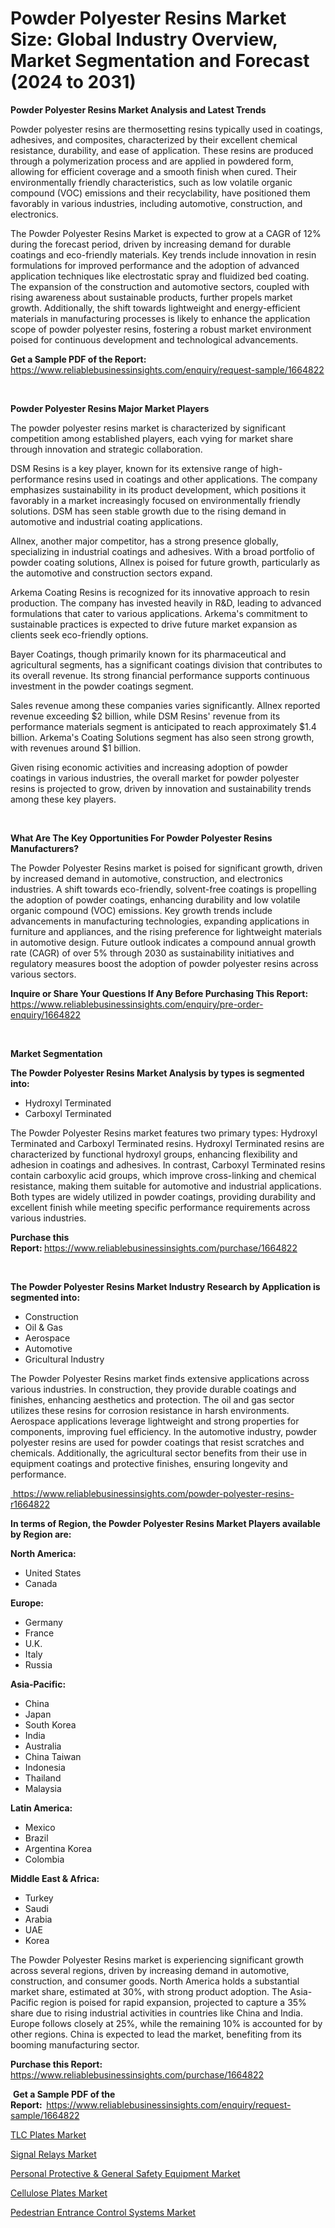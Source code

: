 <p><h1>Powder Polyester Resins Market Size: Global Industry Overview, Market Segmentation and Forecast (2024 to 2031)</h1></p><p><strong>Powder Polyester Resins Market Analysis and Latest Trends</strong></p>
<p><p>Powder polyester resins are thermosetting resins typically used in coatings, adhesives, and composites, characterized by their excellent chemical resistance, durability, and ease of application. These resins are produced through a polymerization process and are applied in powdered form, allowing for efficient coverage and a smooth finish when cured. Their environmentally friendly characteristics, such as low volatile organic compound (VOC) emissions and their recyclability, have positioned them favorably in various industries, including automotive, construction, and electronics.</p><p>The Powder Polyester Resins Market is expected to grow at a CAGR of 12% during the forecast period, driven by increasing demand for durable coatings and eco-friendly materials. Key trends include innovation in resin formulations for improved performance and the adoption of advanced application techniques like electrostatic spray and fluidized bed coating. The expansion of the construction and automotive sectors, coupled with rising awareness about sustainable products, further propels market growth. Additionally, the shift towards lightweight and energy-efficient materials in manufacturing processes is likely to enhance the application scope of powder polyester resins, fostering a robust market environment poised for continuous development and technological advancements.</p></p>
<p><strong>Get a Sample PDF of the Report:&nbsp;</strong> <a href="https://www.reliablebusinessinsights.com/enquiry/request-sample/1664822?utm_campaign=1091&utm_medium=2&utm_source=Github&utm_content=ia&utm_term=27122024&utm_id=powder-polyester-resins">https://www.reliablebusinessinsights.com/enquiry/request-sample/1664822</a></p>
<p>&nbsp;</p>
<p><strong>Powder Polyester Resins Major Market Players</strong></p>
<p><p>The powder polyester resins market is characterized by significant competition among established players, each vying for market share through innovation and strategic collaboration.</p><p>DSM Resins is a key player, known for its extensive range of high-performance resins used in coatings and other applications. The company emphasizes sustainability in its product development, which positions it favorably in a market increasingly focused on environmentally friendly solutions. DSM has seen stable growth due to the rising demand in automotive and industrial coating applications.</p><p>Allnex, another major competitor, has a strong presence globally, specializing in industrial coatings and adhesives. With a broad portfolio of powder coating solutions, Allnex is poised for future growth, particularly as the automotive and construction sectors expand.</p><p>Arkema Coating Resins is recognized for its innovative approach to resin production. The company has invested heavily in R&D, leading to advanced formulations that cater to various applications. Arkema's commitment to sustainable practices is expected to drive future market expansion as clients seek eco-friendly options.</p><p>Bayer Coatings, though primarily known for its pharmaceutical and agricultural segments, has a significant coatings division that contributes to its overall revenue. Its strong financial performance supports continuous investment in the powder coatings segment.</p><p>Sales revenue among these companies varies significantly. Allnex reported revenue exceeding $2 billion, while DSM Resins' revenue from its performance materials segment is anticipated to reach approximately $1.4 billion. Arkema's Coating Solutions segment has also seen strong growth, with revenues around $1 billion.</p><p>Given rising economic activities and increasing adoption of powder coatings in various industries, the overall market for powder polyester resins is projected to grow, driven by innovation and sustainability trends among these key players.</p></p>
<p>&nbsp;</p>
<p><strong>What Are The Key Opportunities For Powder Polyester Resins Manufacturers?</strong></p>
<p><p>The Powder Polyester Resins market is poised for significant growth, driven by increased demand in automotive, construction, and electronics industries. A shift towards eco-friendly, solvent-free coatings is propelling the adoption of powder coatings, enhancing durability and low volatile organic compound (VOC) emissions. Key growth trends include advancements in manufacturing technologies, expanding applications in furniture and appliances, and the rising preference for lightweight materials in automotive design. Future outlook indicates a compound annual growth rate (CAGR) of over 5% through 2030 as sustainability initiatives and regulatory measures boost the adoption of powder polyester resins across various sectors.</p></p>
<p><strong>Inquire or Share Your Questions If Any Before Purchasing This Report:</strong> <a href="https://www.reliablebusinessinsights.com/enquiry/pre-order-enquiry/1664822?utm_campaign=1091&utm_medium=2&utm_source=Github&utm_content=ia&utm_term=27122024&utm_id=powder-polyester-resins">https://www.reliablebusinessinsights.com/enquiry/pre-order-enquiry/1664822</a></p>
<p>&nbsp;</p>
<p><strong>Market Segmentation</strong></p>
<p><strong>The Powder Polyester Resins Market Analysis by types is segmented into:</strong></p>
<p><ul><li>Hydroxyl Terminated</li><li>Carboxyl Terminated</li></ul></p>
<p><p>The Powder Polyester Resins market features two primary types: Hydroxyl Terminated and Carboxyl Terminated resins. Hydroxyl Terminated resins are characterized by functional hydroxyl groups, enhancing flexibility and adhesion in coatings and adhesives. In contrast, Carboxyl Terminated resins contain carboxylic acid groups, which improve cross-linking and chemical resistance, making them suitable for automotive and industrial applications. Both types are widely utilized in powder coatings, providing durability and excellent finish while meeting specific performance requirements across various industries.</p></p>
<p><strong>Purchase this Report:&nbsp;</strong><a href="https://www.reliablebusinessinsights.com/purchase/1664822?utm_campaign=1091&utm_medium=2&utm_source=Github&utm_content=ia&utm_term=27122024&utm_id=powder-polyester-resins">https://www.reliablebusinessinsights.com/purchase/1664822</a></p>
<p>&nbsp;</p>
<p><strong>The Powder Polyester Resins Market Industry Research by Application is segmented into:</strong></p>
<p><ul><li>Construction</li><li>Oil & Gas</li><li>Aerospace</li><li>Automotive</li><li>Gricultural Industry</li></ul></p>
<p><p>The Powder Polyester Resins market finds extensive applications across various industries. In construction, they provide durable coatings and finishes, enhancing aesthetics and protection. The oil and gas sector utilizes these resins for corrosion resistance in harsh environments. Aerospace applications leverage lightweight and strong properties for components, improving fuel efficiency. In the automotive industry, powder polyester resins are used for powder coatings that resist scratches and chemicals. Additionally, the agricultural sector benefits from their use in equipment coatings and protective finishes, ensuring longevity and performance.</p></p>
<p><a href="https://www.reliablebusinessinsights.com/powder-polyester-resins-r1664822?utm_campaign=1091&utm_medium=2&utm_source=Github&utm_content=ia&utm_term=27122024&utm_id=powder-polyester-resins">&nbsp;https://www.reliablebusinessinsights.com/powder-polyester-resins-r1664822</a></p>
<p><strong>In terms of Region, the Powder Polyester Resins Market Players available by Region are:</strong></p>
<p>
    <p> <strong> North America: </strong>
        <ul>
            <li>United States</li>
            <li>Canada</li>
        </ul>
        </p> 
    <p> <strong> Europe: </strong>
        <ul>
            <li>Germany</li>
            <li>France</li>
            <li>U.K.</li>
            <li>Italy</li>
            <li>Russia</li>
        </ul>
        </p> 
    <p> <strong> Asia-Pacific: </strong>
        <ul>
            <li>China</li>
            <li>Japan</li>
            <li>South Korea</li>
            <li>India</li>
            <li>Australia</li>
            <li>China Taiwan</li>
            <li>Indonesia</li>
            <li>Thailand</li>
            <li>Malaysia</li>
        </ul>
        </p> 
    <p> <strong> Latin America: </strong>
        <ul>
            <li>Mexico</li>
            <li>Brazil</li>
            <li>Argentina Korea</li>
            <li>Colombia</li>
        </ul>
        </p> 
    <p> <strong> Middle East & Africa: </strong>
        <ul>
            <li>Turkey</li>
            <li>Saudi</li>
            <li>Arabia</li>
            <li>UAE</li>
            <li>Korea</li>
        </ul>
    </p>
    </p>
<p><p>The Powder Polyester Resins market is experiencing significant growth across several regions, driven by increasing demand in automotive, construction, and consumer goods. North America holds a substantial market share, estimated at 30%, with strong product adoption. The Asia-Pacific region is poised for rapid expansion, projected to capture a 35% share due to rising industrial activities in countries like China and India. Europe follows closely at 25%, while the remaining 10% is accounted for by other regions. China is expected to lead the market, benefiting from its booming manufacturing sector.</p></p>
<p><strong>Purchase this Report: </strong><a href="https://www.reliablebusinessinsights.com/purchase/1664822?utm_campaign=1091&utm_medium=2&utm_source=Github&utm_content=ia&utm_term=27122024&utm_id=powder-polyester-resins">https://www.reliablebusinessinsights.com/purchase/1664822</a></p>
<p>&nbsp;<strong>Get a Sample PDF of the Report:&nbsp;&nbsp;</strong><a href="https://www.reliablebusinessinsights.com/enquiry/request-sample/1664822?utm_campaign=1091&utm_medium=2&utm_source=Github&utm_content=ia&utm_term=27122024&utm_id=powder-polyester-resins">https://www.reliablebusinessinsights.com/enquiry/request-sample/1664822</a></p>
<p><strong></strong></p>
<p><p><a href="https://www.linkedin.com/pulse/regional-adaptations-global-tlc-plates-market-trends-overview-r8noc?utm_campaign=1091&utm_medium=2&utm_source=Github&utm_content=ia&utm_term=27122024&utm_id=powder-polyester-resins">TLC Plates Market</a></p><p><a href="https://www.linkedin.com/pulse/signal-relays-market-assessment-predictive-metrics-future-p9lzf?utm_campaign=1091&utm_medium=2&utm_source=Github&utm_content=ia&utm_term=27122024&utm_id=powder-polyester-resins">Signal Relays Market</a></p><p><a href="https://github.com/krinerstormy331/Market-Research-Report-List-1/blob/main/personal-protective-general-safety-equipment-market.md?utm_campaign=1091&utm_medium=2&utm_source=Github&utm_content=ia&utm_term=27122024&utm_id=powder-polyester-resins">Personal Protective & General Safety Equipment Market</a></p><p><a href="https://www.linkedin.com/pulse/c-glance-reports-anmec?utm_campaign=1091&utm_medium=2&utm_source=Github&utm_content=ia&utm_term=27122024&utm_id=powder-polyester-resins">Cellulose Plates Market</a></p><p><a href="https://github.com/suleimannichelle7/Market-Research-Report-List-1/blob/main/pedestrian-entrance-control-systems-market.md?utm_campaign=1091&utm_medium=2&utm_source=Github&utm_content=ia&utm_term=27122024&utm_id=powder-polyester-resins">Pedestrian Entrance Control Systems Market</a></p></p>